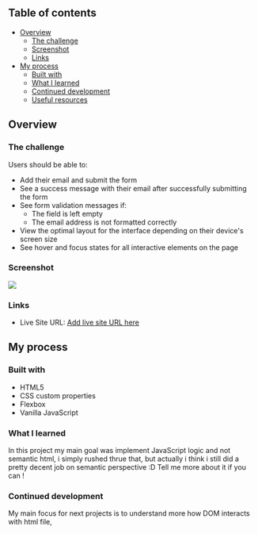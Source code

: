 ## Table of contents

- [Overview](#overview)
  - [The challenge](#the-challenge)
  - [Screenshot](#screenshot)
  - [Links](#links)
- [My process](#my-process)
  - [Built with](#built-with)
  - [What I learned](#what-i-learned)
  - [Continued development](#continued-development)
  - [Useful resources](#useful-resources)

## Overview

### The challenge

Users should be able to:

- Add their email and submit the form
- See a success message with their email after successfully submitting the form
- See form validation messages if:
  - The field is left empty
  - The email address is not formatted correctly
- View the optimal layout for the interface depending on their device's screen size
- See hover and focus states for all interactive elements on the page

### Screenshot

![](./design/desktop-design.jpg)

### Links

- Live Site URL: [Add live site URL here](https://your-live-site-url.com)

## My process

### Built with

- HTML5
- CSS custom properties
- Flexbox
- Vanilla JavaScript

### What I learned

In this project my main goal was implement JavaScript logic and not semantic html, i simply rushed thrue that, but actually i think i still did a pretty decent job on semantic perspective :D Tell me more about it if you can !

### Continued development

My main focus for next projects is to understand more how DOM interacts with html file,
